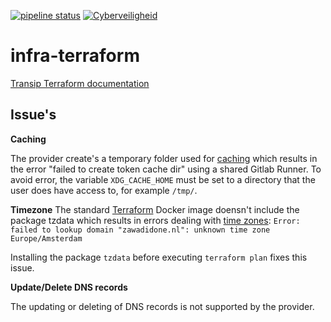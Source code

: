 
[![pipeline status](https://gitlab.com/Zawadidone/infra-terraform/badges/master/pipeline.svg)](https://gitlab.com/Zawadidone/infra-terraform/-/commits/master) [![Cyberveiligheid](https://img.shields.io/badge/Cyberveiligheid-97%25-yellow.svg)](https://eurocyber.nl)
# infra-terraform

[Transip Terraform documentation](https://registry.terraform.io/providers/aequitas/transip/latest)

## Issue's

**Caching**

The provider create's a temporary folder used for [caching](https://github.com/aequitas/terraform-provider-transip/issues/40) which results in the error "failed to create token cache dir" using a shared Gitlab Runner. To avoid error, the variable `XDG_CACHE_HOME` must be set to a directory that the user does have access to, for example `/tmp/`.

**Timezone**
The standard [Terraform](https://hub.docker.com/r/hashicorp/terraform) Docker image doensn't include the package tzdata which results in errors dealing with [time zones](https://gitlab.com/Zawadidone/infra-terraform/-/jobs/1287063929): `Error: failed to lookup domain "zawadidone.nl": unknown time zone Europe/Amsterdam`

Installing the package `tzdata` before executing `terraform plan` fixes this issue.

**Update/Delete DNS records** 

The updating or deleting of DNS records is not supported by the provider.
